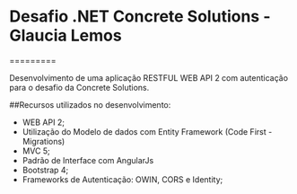 # Desafio .NET Concrete Solutions - Glaucia Lemos
=========

Desenvolvimento de uma aplicação RESTFUL WEB API 2 com autenticação para o desafio da Concrete Solutions.

##Recursos utilizados no desenvolvimento:

- WEB API 2;
- Utilização do Modelo de dados com Entity Framework (Code First - Migrations)
- MVC 5;
- Padrão de Interface com AngularJs
- Bootstrap 4;
- Frameworks de Autenticação: OWIN, CORS e Identity;
